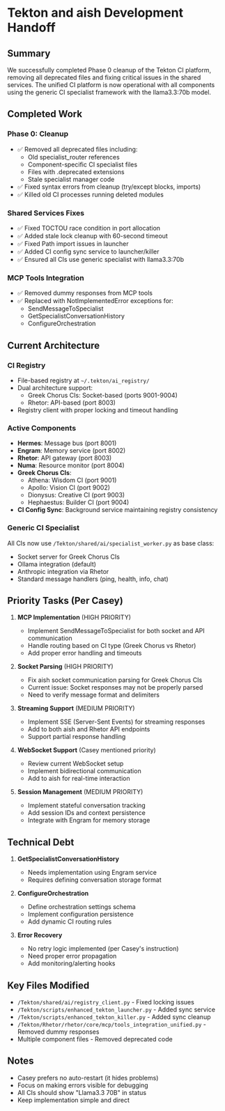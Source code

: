 # Tekton and aish Development Handoff

## Summary
We successfully completed Phase 0 cleanup of the Tekton CI platform, removing all deprecated files and fixing critical issues in the shared services. The unified CI platform is now operational with all components using the generic CI specialist framework with the llama3.3:70b model.

## Completed Work

### Phase 0: Cleanup
- ✅ Removed all deprecated files including:
  - Old specialist_router references
  - Component-specific CI specialist files
  - Files with .deprecated extensions
  - Stale specialist manager code
- ✅ Fixed syntax errors from cleanup (try/except blocks, imports)
- ✅ Killed old CI processes running deleted modules

### Shared Services Fixes
- ✅ Fixed TOCTOU race condition in port allocation
- ✅ Added stale lock cleanup with 60-second timeout
- ✅ Fixed Path import issues in launcher
- ✅ Added CI config sync service to launcher/killer
- ✅ Ensured all CIs use generic specialist with llama3.3:70b

### MCP Tools Integration
- ✅ Removed dummy responses from MCP tools
- ✅ Replaced with NotImplementedError exceptions for:
  - SendMessageToSpecialist
  - GetSpecialistConversationHistory
  - ConfigureOrchestration

## Current Architecture

### CI Registry
- File-based registry at `~/.tekton/ai_registry/`
- Dual architecture support:
  - Greek Chorus CIs: Socket-based (ports 9001-9004)
  - Rhetor: API-based (port 8003)
- Registry client with proper locking and timeout handling

### Active Components
- **Hermes**: Message bus (port 8001)
- **Engram**: Memory service (port 8002)
- **Rhetor**: API gateway (port 8003)
- **Numa**: Resource monitor (port 8004)
- **Greek Chorus CIs**: 
  - Athena: Wisdom CI (port 9001)
  - Apollo: Vision CI (port 9002)
  - Dionysus: Creative CI (port 9003)
  - Hephaestus: Builder CI (port 9004)
- **CI Config Sync**: Background service maintaining registry consistency

### Generic CI Specialist
All CIs now use `/Tekton/shared/ai/specialist_worker.py` as base class:
- Socket server for Greek Chorus CIs
- Ollama integration (default)
- Anthropic integration via Rhetor
- Standard message handlers (ping, health, info, chat)

## Priority Tasks (Per Casey)

1. **MCP Implementation** (HIGH PRIORITY)
   - Implement SendMessageToSpecialist for both socket and API communication
   - Handle routing based on CI type (Greek Chorus vs Rhetor)
   - Add proper error handling and timeouts

2. **Socket Parsing** (HIGH PRIORITY)
   - Fix aish socket communication parsing for Greek Chorus CIs
   - Current issue: Socket responses may not be properly parsed
   - Need to verify message format and delimiters

3. **Streaming Support** (MEDIUM PRIORITY)
   - Implement SSE (Server-Sent Events) for streaming responses
   - Add to both aish and Rhetor API endpoints
   - Support partial response handling

4. **WebSocket Support** (Casey mentioned priority)
   - Review current WebSocket setup
   - Implement bidirectional communication
   - Add to aish for real-time interaction

5. **Session Management** (MEDIUM PRIORITY)
   - Implement stateful conversation tracking
   - Add session IDs and context persistence
   - Integrate with Engram for memory storage

## Technical Debt

1. **GetSpecialistConversationHistory**
   - Needs implementation using Engram service
   - Requires defining conversation storage format

2. **ConfigureOrchestration**
   - Define orchestration settings schema
   - Implement configuration persistence
   - Add dynamic CI routing rules

3. **Error Recovery**
   - No retry logic implemented (per Casey's instruction)
   - Need proper error propagation
   - Add monitoring/alerting hooks

## Key Files Modified

- `/Tekton/shared/ai/registry_client.py` - Fixed locking issues
- `/Tekton/scripts/enhanced_tekton_launcher.py` - Added sync service
- `/Tekton/scripts/enhanced_tekton_killer.py` - Added sync cleanup
- `/Tekton/Rhetor/rhetor/core/mcp/tools_integration_unified.py` - Removed dummy responses
- Multiple component files - Removed deprecated code

## Notes
- Casey prefers no auto-restart (it hides problems)
- Focus on making errors visible for debugging
- All CIs should show "Llama3.3 70B" in status
- Keep implementation simple and direct